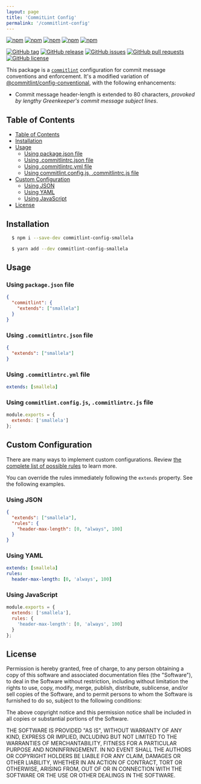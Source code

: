 ```yaml
---
layout: page
title: 'CommitLint Config'
permalink: '/commitlint-config'
---
```


[![npm](https://img.shields.io/npm/v/commitlint-config-smallela.svg?style=plastic)](https://www.npmjs.com/package/commitlint-config-smallela) [![npm](https://img.shields.io/npm/dw/commitlint-config-smallela.svg?style=plastic)](https://www.npmjs.com/package/commitlint-config-smallela) [![npm](https://img.shields.io/npm/dm/commitlint-config-smallela.svg?style=plastic)](https://www.npmjs.com/package/commitlint-config-smallela) [![npm](https://img.shields.io/npm/dy/commitlint-config-smallela.svg?style=plastic)](https://www.npmjs.com/package/commitlint-config-smallela) [![npm](https://img.shields.io/npm/dt/commitlint-config-smallela.svg?style=plastic)](https://www.npmjs.com/package/commitlint-config-smallela)

[![GitHub tag](https://img.shields.io/github/tag/sridharmallela/smallela-workspace.svg?style=plastic)](https://github.com/sridharmallela/smallela-workspace/tags) [![GitHub release](https://img.shields.io/github/release/sridharmallela/smallela-workspace.svg?style=plastic)](https://github.com/sridharmallela/smallela-workspace/releases) [![GitHub issues](https://img.shields.io/github/issues/sridharmallela/smallela-workspace.svg?style=plastic)](https://github.com/sridharmallela/smallela-workspace/issues) [![GitHub pull requests](https://img.shields.io/github/issues-pr/sridharmallela/smallela-workspace.svg?style=plastic)](https://github.com/sridharmallela/smallela-workspace/pulls) [![GitHub license](https://img.shields.io/badge/license-MIT-blue.svg?style=plastic)](https://raw.githubusercontent.com/sridharmallela/smallela-workspace/main/LICENSE)

This package is a [`commitlint`](https://github.com/conventional-changelog/commitlint) configuration for commit message conventions and enforcement. It's a modified variation of [@commitlint/config-conventional](https://github.com/conventional-changelog/commitlint/blob/master/@commitlint/config-conventional), with the following enhancements:

- Commit message header-length is extended to 80 characters, _provoked by lengthy Greenkeeper's commit message subject lines_.

## Table of Contents

<!-- TOC -->

- [Table of Contents](#table-of-contents)
- [Installation](#installation)
- [Usage](#usage)
  - [Using package.json file](#using-packagejson-file)
  - [Using .commitlintrc.json file](#using-commitlintrcjson-file)
  - [Using .commitlintrc.yml file](#using-commitlintrcyml-file)
  - [Using commitlint.config.js, .commitlintrc.js file](#using-commitlintconfigjs-commitlintrcjs-file)
- [Custom Configuration](#custom-configuration)
  - [Using JSON](#using-json)
  - [Using YAML](#using-yaml)
  - [Using JavaScript](#using-javascript)
- [License](#license)

<!-- /TOC -->

## Installation

```bash
  $ npm i --save-dev commitlint-config-smallela
```

```bash
  $ yarn add --dev commitlint-config-smallela
```

## Usage

### Using `package.json` file

```json
{
  "commitlint": {
    "extends": ["smallela"]
  }
}
```

### Using `.commitlintrc.json` file

```json
{
  "extends": ["smallela"]
}
```

### Using `.commitlintrc.yml` file

```yaml
extends: [smallela]
```

### Using `commitlint.config.js`, `.commitlintrc.js` file

```js
module.exports = {
  extends: ['smallela']
};
```

## Custom Configuration <a id="custom-configuration"></a>

There are many ways to implement custom configurations. Review [the complete list of possible rules](https://github.com/conventional-changelog/commitlint/blob/master/docs/reference-rules.md) to learn more.

You can override the rules immediately following the `extends` property. See the following examples.

### Using JSON

```json
{
  "extends": ["smallela"],
  "rules": {
    "header-max-length": [0, "always", 100]
  }
}
```

### Using YAML

```yaml
extends: [smallela]
rules:
  header-max-length: [0, 'always', 100]
```

### Using JavaScript

```js
module.exports = {
  extends: ['smallela'],
  rules: {
    'header-max-length': [0, 'always', 100]
  }
};
```

## License

Permission is hereby granted, free of charge, to any person obtaining a copy of this software and associated documentation files (the "Software"), to deal in the Software without restriction, including without limitation the rights to use, copy, modify, merge, publish, distribute, sublicense, and/or sell copies of the Software, and to permit persons to whom the Software is furnished to do so, subject to the following conditions:

The above copyright notice and this permission notice shall be included in all copies or substantial portions of the Software.

THE SOFTWARE IS PROVIDED "AS IS", WITHOUT WARRANTY OF ANY KIND, EXPRESS OR IMPLIED, INCLUDING BUT NOT LIMITED TO THE WARRANTIES OF MERCHANTABILITY, FITNESS FOR A PARTICULAR PURPOSE AND NONINFRINGEMENT. IN NO EVENT SHALL THE AUTHORS OR COPYRIGHT HOLDERS BE LIABLE FOR ANY CLAIM, DAMAGES OR OTHER LIABILITY, WHETHER IN AN ACTION OF CONTRACT, TORT OR OTHERWISE, ARISING FROM, OUT OF OR IN CONNECTION WITH THE SOFTWARE OR THE USE OR OTHER DEALINGS IN THE SOFTWARE.
